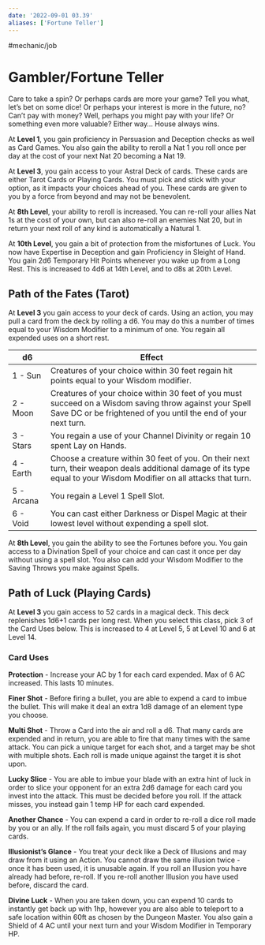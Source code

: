 ```yaml
---
date: '2022-09-01 03.39'
aliases: ['Fortune Teller']
---
```


#mechanic/job

# Gambler/Fortune Teller

Care to take a spin? Or perhaps cards are more your game? Tell you what, let’s bet on some dice! Or perhaps your interest is more in the future, no? Can’t pay with money? Well, perhaps you might pay with your life? Or something even more valuable? Either way… House always wins.

At **Level 1**, you gain proficiency in Persuasion and Deception checks as well as Card Games. You also gain the ability to reroll a Nat 1 you roll once per day at the cost of your next Nat 20 becoming a Nat 19.

At **Level 3**, you gain access to your Astral Deck of cards. These cards are either Tarot Cards or Playing Cards. You must pick and stick with your option, as it impacts your choices ahead of you. These cards are given to you by a force from beyond and may not be benevolent.

At **8th Level**, your ability to reroll is increased. You can re-roll your allies Nat 1s at the cost of your own, but can also re-roll an enemies Nat 20, but in return your next roll of any kind is automatically a Natural 1.

At **10th Level**, you gain a bit of protection from the misfortunes of Luck. You now have Expertise in Deception and gain Proficiency in Sleight of Hand. You gain 2d6 Temporary Hit Points whenever you wake up from a Long Rest. This is increased to 4d6 at 14th Level, and to d8s at 20th Level.

## Path of the Fates (Tarot)

At **Level 3** you gain access to your deck of cards. Using an action, you may pull a card from the deck by rolling a d6. You may do this a number of times equal to your Wisdom Modifier to a minimum of one. You regain all expended uses on a short rest.

| d6  | Effect |
| --- | ------ |
|1 - Sun|Creatures of your choice within 30 feet regain hit points equal to your Wisdom modifier.|
|2 - Moon|Creatures of your choice within 30 feet of you must succeed on a Wisdom saving throw against your Spell Save DC or be frightened of you until the end of your next turn.
|3 - Stars|You regain a use of your Channel Divinity or regain 10 spent Lay on Hands.
|4 - Earth|Choose a creature within 30 feet of you. On their next turn, their weapon deals additional damage of its type equal to your Wisdom Modifier on all attacks that turn.
|5 - Arcana|You regain a Level 1 Spell Slot.
|6 - Void|You can cast either Darkness or Dispel Magic at their lowest level without expending a spell slot.

At **8th Level**, you gain the ability to see the Fortunes before you. You gain access to a Divination Spell of your choice and can cast it once per day without using a spell slot. You also can add your Wisdom Modifier to the Saving Throws you make against Spells.

## Path of Luck (Playing Cards)

At **Level 3** you gain access to 52 cards in a magical deck. This deck replenishes 1d6+1 cards per long rest. When you select this class, pick 3 of the Card Uses below. This is increased to 4 at Level 5, 5 at Level 10 and 6 at Level 14.  

### Card Uses

**Protection** - Increase your AC by 1 for each card expended. Max of 6 AC increased. This lasts 10 minutes.  

**Finer Shot** - Before firing a bullet, you are able to expend a card to imbue the bullet. This will make it deal an extra 1d8 damage of an element type you choose.

**Multi Shot** - Throw a Card into the air and roll a d6. That many cards are expended and in return, you are able to fire that many times with the same attack. You can pick a unique target for each shot, and a target may be shot with multiple shots. Each roll is made unique against the target it is shot upon.

**Lucky Slice** - You are able to imbue your blade with an extra hint of luck in order to slice your opponent for an extra 2d6 damage for each card you invest into the attack. This must be decided before you roll. If the attack misses, you instead gain 1 temp HP for each card expended.

**Another Chance** - You can expend a card in order to re-roll a dice roll made by you or an ally. If the roll fails again, you must discard 5 of your playing cards.

**Illusionist’s Glance** - You treat your deck like a Deck of Illusions and may draw from it using an Action. You cannot draw the same illusion twice - once it has been used, it is unusable again. If you roll an Illusion you have already had before, re-roll. If you re-roll another Illusion you have used before, discard the card.

**Divine Luck** - When you are taken down, you can expend 10 cards to instantly get back up with 1hp, however you are also able to teleport to a safe location within 60ft as chosen by the Dungeon Master. You also gain a Shield of 4 AC until your next turn and your Wisdom Modifier in Temporary HP.